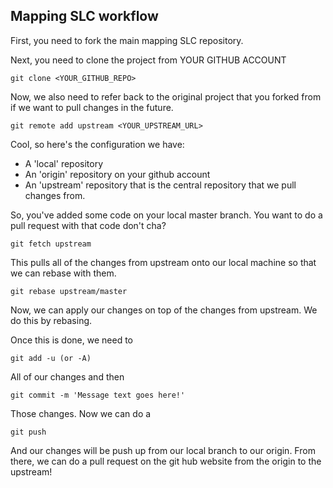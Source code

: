 ## Mapping SLC workflow

First, you need to fork the main mapping SLC repository.

Next, you need to clone the project from YOUR GITHUB ACCOUNT

```
git clone <YOUR_GITHUB_REPO>
```

Now, we also need to refer back to the original project that you forked from if we want to pull changes in the future.

```
git remote add upstream <YOUR_UPSTREAM_URL>
```

Cool, so here's the configuration we have:

- A 'local' repository
- An 'origin' repository on your github account
- An 'upstream' repository that is the central repository that we pull changes from.

So, you've added some code on your local master branch. You want to do a pull request with that code don't cha?

```
git fetch upstream
```

This pulls all of the changes from upstream onto our local machine so that we can rebase with them.

```
git rebase upstream/master
```

Now, we can apply our changes on top of the changes from upstream. We do this by rebasing.

Once this is done, we need to

```
git add -u (or -A)
```

All of our changes and then

```
git commit -m 'Message text goes here!'
```

Those changes. Now we can do a 

```
git push
```

And our changes will be push up from our local branch to our origin.
From there, we can do a pull request on the git hub website from the origin
to the upstream!
